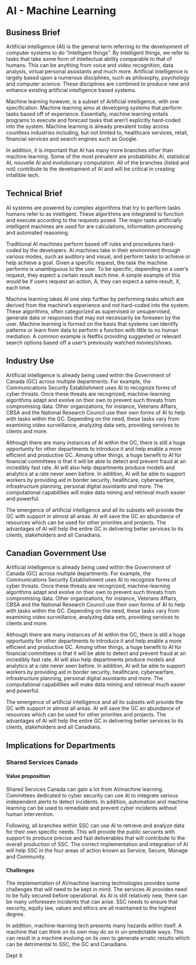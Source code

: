 
# AI - Machine Learning

## Business Brief

Artificial intelligence (AI) is the general term referring to the development of computer systems to do “intelligent things”. By intelligent things, we refer to tasks that take some form of intellectual ability comparable to that of humans. This can be anything from voice and video recognition, data analysis, virtual personal assistants and much more. Artificial intelligence is largely based upon a numerous disciplines, such as philosophy, psychology and computer science. These disciplines are combined to produce new and enhance existing artificial intelligence based systems.

Machine learning however, is a subset of Artificial intelligence, with one specification. Machine learning aims at developing systems that perform tasks based off of experience. Essentially, machine learning entails programs to execute and forecast tasks that aren’t explicitly hard-coded into the system. Machine learning is already prevalent today across countless industries including, but not limited to, healthcare services, retail, financial services and search engines such as Google.

In addition, it is important that AI has many more branches other than machine learning. Some of the most prevalent are probabilistic AI, statistical AI, nouvelle AI and evolutionary computation. All of the branches (listed and not) contribute to the development of AI and will be critical in creating infallible tech.

## Technical Brief

AI systems are powered by complex algorithms that try to perform tasks humans refer to as intelligent. These algorithms are integrated to function and execute according to the requests posed. The major tasks artificially intelligent machines are used for are calculations, information processing and automated reasoning.

Traditional AI machines perform based off rules and procedures hard-coded by the developers. AI machines take in their environment through various modes, such as auditory and visual, and perform tasks to achieve or help achieve a goal. Given a specific request, the task the machine performs is unambiguous to the user. To be specific, depending on a user’s request, they expect a certain result each time. A simple example of this would be if users request an action, A, they can expect a same result, X, each time.

Machine learning takes AI one step further by performing tasks which are derived from the machine’s experience and not hard-coded into the system. These algorithms, often categorized as supervised or unsupervised, generate data or responses that may not necessarily be foreseen by the user. Machine learning is formed on the basis that systems can identify patterns or learn from data to perform a function with little to no human mediation. A common example is Netflix providing suggested or relevant search options based off a user’s previously watched movies/shows.

## Industry Use

Artificial intelligence is already being used within the Government of Canada (GC) across multiple departments. For example, the Communications Security Establishment uses AI to recognize forms of cyber threats. Once these threats are recognized, machine-learning algorithms adapt and evolve on their own to prevent such threats from compromising data. Other organizations, for instance, Veterans Affairs, CBSA and the National Research Council use their own forms of AI to help with tasks within the GC. Depending on the need, these tasks vary from examining video surveillance, analyzing data sets, providing services to clients and more.

Although there are many instances of AI within the GC, there is still a huge opportunity for other departments to introduce it and help enable a more efficient and productive GC. Among other things, a huge benefit to AI for financial committees is that it will be able to detect and prevent fraud at an incredibly fast rate. AI will also help departments produce models and analytics at a rate never seen before. In addition, AI will be able to support workers by providing aid in border security, healthcare, cyberwarfare, infrastructure planning, personal digital assistants and more. The computational capabilities will make data mining and retrieval much easier and powerful.

The emergence of artificial intelligence and all its subsets will provide the GC with support in almost all areas. AI will save the GC an abundance of resources which can be used for other priorities and projects. The advantages of AI will help the entire GC in delivering better services to its clients, stakeholders and all Canadians.

## Canadian Government Use

Artificial intelligence is already being used within the Government of Canada (GC) across multiple departments. For example, the Communications Security Establishment uses AI to recognize forms of cyber threats. Once these threats are recognized, machine-learning algorithms adapt and evolve on their own to prevent such threats from compromising data. Other organizations, for instance, Veterans Affairs, CBSA and the National Research Council use their own forms of AI to help with tasks within the GC. Depending on the need, these tasks vary from examining video surveillance, analyzing data sets, providing services to clients and more.

Although there are many instances of AI within the GC, there is still a huge opportunity for other departments to introduce it and help enable a more efficient and productive GC. Among other things, a huge benefit to AI for financial committees is that it will be able to detect and prevent fraud at an incredibly fast rate. AI will also help departments produce models and analytics at a rate never seen before. In addition, AI will be able to support workers by providing aid in border security, healthcare, cyberwarfare, infrastructure planning, personal digital assistants and more. The computational capabilities will make data mining and retrieval much easier and powerful.

The emergence of artificial intelligence and all its subsets will provide the GC with support in almost all areas. AI will save the GC an abundance of resources which can be used for other priorities and projects. The advantages of AI will help the entire GC in delivering better services to its clients, stakeholders and all Canadians.

## Implications for Departments

### Shared Services Canada

#### Value proposition
Shared Services Canada can gain a lot from AI/machine learning. Committees dedicated to cyber security can use AI to integrate various independent alerts to detect incidents. In addition, automation and machine learning can be used to remediate and prevent cyber incidents without human intervention.

Following, all branches within SSC can use AI to retrieve and analyze data for their own specific needs. This will provide the public servants with support to produce precise and fast deliverables that will contribute to the overall production of SSC. The correct implementation and integration of AI will help SSC in the four areas of action known as Service, Secure, Manage and Community.

#### Challenges
The implementation of AI/machine learning technologies provides some challenges that will need to be kept in mind. The services AI provides need to be fully secured before operational. As AI is still relatively new, there can be many unforeseen incidents that can arise. SSC needs to ensure that security, equity law, values and ethics are all maintained to the highest degree.

In addition, machine-learning tech presents many hazards within itself. A machine that can think on its own may do so in un-predictable ways. This can result in a machine evolving on its own to generate erratic results which can be detrimental to SSC, the GC and Canadians.

Dept X
